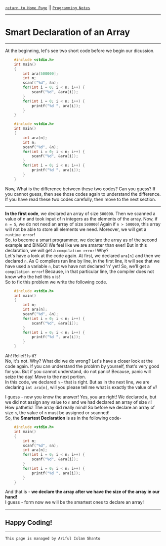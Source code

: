 [`return to Home Page`](https://shanto-swe029.github.io/) || [`Programming Notes`](https://shanto-swe029.github.io/programmingnotes)

***

# Smart Declaration of an Array

***

At the beginning, let's see two short code before we begin our dicussion.

```c
    #include <stdio.h>
    int main()
    {
        int ara[500000];
        int n;
        scanf("%d", &n);
        for(int i = 0; i < n; i++) {
            scanf("%d", &ara[i]);
        }
        for(int i = 0; i < n; i++) {
            printf("%d ", ara[i]);
        }
    }
```

```c
    #include <stdio.h>
    int main()
    {
        int ara[n];
        int n;
        scanf("%d", &n);
        for(int i = 0; i < n; i++) {
            scanf("%d", &ara[i]);
        }
        for(int i = 0; i < n; i++) {
            printf("%d ", ara[i]);
        }
    }
```

Now, What is the difference between these two codes? Can you guess? If you cannot guess, then see those codes again to understand the difference. 
If you have read these two codes carefully, then move to the next section.

***

**In the first code**, we declared an array of size `500000`. Then we scanned a value of n and took input of n integers as the elements of the array. 
Now, if `n = 5`, we do not need an array of size `500000`! Again if `n > 500000`, this array will not be able to store all elements we need. Moreover, we will get a `runtime error`!
<br>
So, to become a smart programmer, we declare the array as of the second example and BINGO! We feel like we are smarter than ever! 
But in this declaration, we will get a `compilation error`! Why?
<br>
Let's have a look at the code again. At first, we declared `ara[n]` and then we declared `n`. As C compilers run line by line, in the first line, it will see that we have used a variable `n`, but we have not declared 'n' yet! 
So, we'll get a `compilation error`! Because, in that particular line, the compiler does not know who the hell this `n` is!
<br>
So to fix this problem we write the following code.

```c
    #include <stdio.h>
    int main()
    {
        int n;
        int ara[n];
        scanf("%d", &n);
        for(int i = 0; i < n; i++) {
            scanf("%d", &ara[i]);
        }
        for(int i = 0; i < n; i++) {
            printf("%d ", ara[i]);
        }
    }
```

Ah! Relief! Is it?
<br>
No, it's not. Why? What did we do wrong? Let's have a closer look at the code again. If you can understand the problrm by yourself, 
that's very good for you. But if you cannot understand, do not panic! Because, panic will seize the day! Move to the next portion.
<br>
In this code, we declared `n` - that is right. But as in the next line, we are declaring `int ara[n]`, will you please tell 
me what is exactly the value of `n`?
<br>

I guess - now you know the answer! Yes, you are right! We declared `n`, but we did not assign any value to `n` and we had declared 
an array of size `n`! How pathetic! The array did really mind! So before we declare an array of size `n`, the value of `n` must 
be assigned or scanned!
<br>
So, the **Smartest Declaration** is as in the following code-

```c
    #include <stdio.h>
    int main()
    {
        int n;
        scanf("%d", &n);
        int ara[n];
        for(int i = 0; i < n; i++) {
            scanf("%d", &ara[i]);
        }
        for(int i = 0; i < n; i++) {
            printf("%d ", ara[i]);
        }
    }
```

And that is - **we declare the array after we have the size of the array in our hand!**
<br>
I guess - form now we will be the smartest ones to declare an array!

***

## Happy Coding!

***

`This page is managed by Ariful Islam Shanto`

